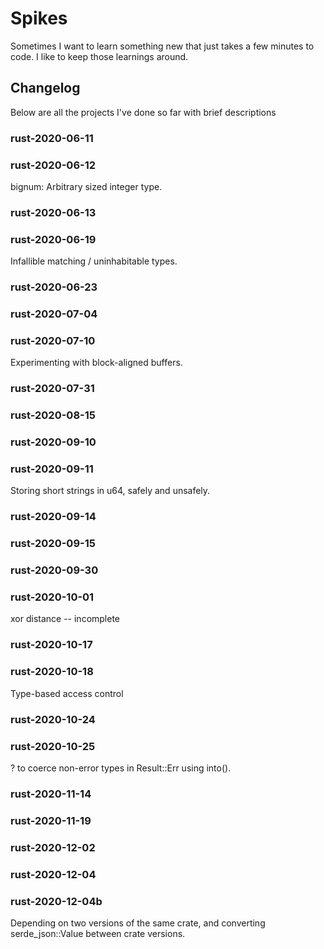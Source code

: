 # Spikes

Sometimes I want to learn something new that just takes a few minutes to code.
I like to keep those learnings around.

## Changelog

Below are all the projects I've done so far with brief descriptions

### rust-2020-06-11
### rust-2020-06-12

bignum: Arbitrary sized integer type.

### rust-2020-06-13
### rust-2020-06-19

Infallible matching / uninhabitable types.

### rust-2020-06-23
### rust-2020-07-04
### rust-2020-07-10

Experimenting with block-aligned buffers.

### rust-2020-07-31
### rust-2020-08-15
### rust-2020-09-10
### rust-2020-09-11

Storing short strings in u64, safely and unsafely.

### rust-2020-09-14
### rust-2020-09-15
### rust-2020-09-30
### rust-2020-10-01

xor distance -- incomplete

### rust-2020-10-17
### rust-2020-10-18

Type-based access control

### rust-2020-10-24
### rust-2020-10-25

? to coerce non-error types in Result::Err using into().

### rust-2020-11-14
### rust-2020-11-19
### rust-2020-12-02
### rust-2020-12-04
### rust-2020-12-04b

Depending on two versions of the same crate, and converting serde_json::Value between crate versions.